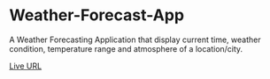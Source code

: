 # Weather-Forecast-App

A Weather Forecasting Application that display current time, weather condition, temperature range and atmosphere of a location/city.

[Live URL](https://61fc1b57df51d70090262e7e--glassmorphic-weather-app.netlify.app/)
